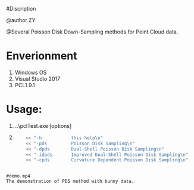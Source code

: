 #Discription@author ZY@Several Poisson Disk Down-Sampling methods for Point Cloud data.# Enverionment1. Windows OS2. Visual Studio 20173. PCL1.9.1# Usage:1. ..\pclTest.exe [options]2.  ```cpp		<< "-h           this help\n"		<< "-pds         Poisson Disk Sampling\n"		<< "-dpds        Dual-Shell Poisson Disk Sampling\n"		<< "-idpds       Improved Dual-Shell Poisson Disk Sampling\n"		<< "-cpds        Curvature Dependent Poisson Disk Sampling\n"```#demo.mp4The demonstration of PDS method with bunny data.